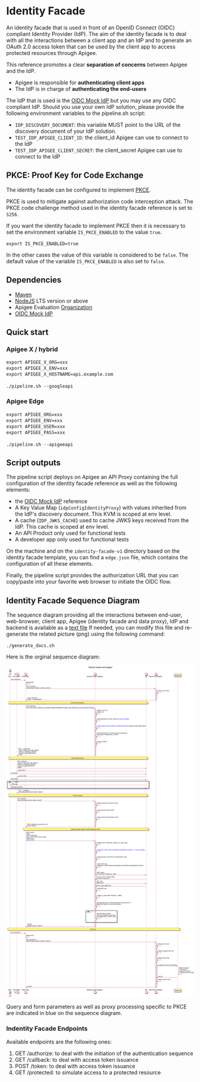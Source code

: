 # Identity Facade

An identity facade that is used in front of an OpenID Connect (OIDC) compliant
Identity Provider (IdP).
The aim of the identity facade is to deal with all the interactions between a
client app and an IdP and to generate an OAuth 2.0 access token that
can be used by the client app to access protected resources through Apigee.

This reference promotes a clear **separation of concerns** between Apigee and
the IdP.

- Apigee is responsible for **authenticating client apps**
- The IdP is in charge of **authenticating the end-users**

The IdP that is used is the [OIDC Mock IdP](../oidc-mock) but you may
use any OIDC compliant IdP. Should you use your own IdP solution, please
provide the following environment variables to the pipeline.sh script:

- `IDP_DISCOVERY_DOCUMENT`: this variable MUST point to the URL of the
discovery document of your IdP solution.
- `TEST_IDP_APIGEE_CLIENT_ID`: the client_id Apigee can use to connect to
 the IdP
- `TEST_IDP_APIGEE_CLIENT_SECRET`: the client_secret Apigee can use to
connect to the IdP

## PKCE: Proof Key for Code Exchange

The identity facade can be configured to implement [PKCE](https://datatracker.ietf.org/doc/html/rfc7636).

PKCE is used to mitigate against authorization code interception attack.
The PKCE code challenge method used in the identity facade reference is
set to `S256`.

If you want the identity facade to implement PKCE then it is necessary to set
the environment variable `IS_PKCE_ENABLED` to the value `true`.

    export IS_PKCE_ENABLED=true

In the other cases the value of this variable is considered to be `false`.
The default value of the variable `IS_PKCE_ENABLED` is also set to `false`.

## Dependencies

- [Maven](https://maven.apache.org/)
- [NodeJS](https://nodejs.org/en/) LTS version or above
- Apigee Evaluation [Organization](https://login.apigee.com/sign__up)
- [OIDC Mock IdP](../oidc-mock)

## Quick start

### Apigee X / hybrid

    export APIGEE_X_ORG=xxx
    export APIGEE_X_ENV=xxx
    export APIGEE_X_HOSTNAME=api.example.com

    ./pipeline.sh --googleapi

### Apigee Edge

    export APIGEE_ORG=xxx
    export APIGEE_ENV=xxx
    export APIGEE_USER=xxx
    export APIGEE_PASS=xxx

    ./pipeline.sh --apigeeapi

## Script outputs

The pipeline script deploys on Apigee an API Proxy containing the full
configuration of the identity facade reference as well as the
following elements:

- the [OIDC Mock IdP](../oidc-mock/README.md) reference
- A Key Value Map (`idpConfigIdentityProxy`) with values inherited from
the IdP's discovery document. This KVM is scoped at env level.
- A cache (`IDP_JWKS_CACHE`) used to cache JWKS keys received from
the IdP. This cache is scoped at env level.
- An API Product only used for functional tests
- A developer app only used for functional tests

On the machine and on the `identity-facade-v1` directory based on the identity
facade template, you can find a `edge.json` file, which contains the
configuration of all these elements.

Finally, the pipeline script provides the authorization URL that you can
copy/paste into your favorite web browser to initiate the OIDC flow.

## Identity Facade Sequence Diagram

The sequence diagram providing all the interactions between end-user,
web-browser, client app, Apigee (identity facade and data proxy), IdP and
backend is available as a [text file](./diagram/sequence-identity-facade-v1.txt)
If needed, you can modify this file and re-generate the related picture (png)
using the following command:

    ./generate_docs.sh

Here is the orginal sequence diagram:

![Identity Facade](./diagram/sequence-identity-facade-v1.png "Seq. Diagram")

Query and form parameters as well as proxy processing specific to PKCE are
indicated in blue on the sequence diagram.

### Indentity Facade Endpoints

Available endpoints are the following ones:

1. GET /authorize: to deal with the initiation of the authentication sequence
2. GET /callback: to deal with access token issuance
3. POST /token: to deal with access token issuance
4. GET /protected: to simulate access to a protected resource
